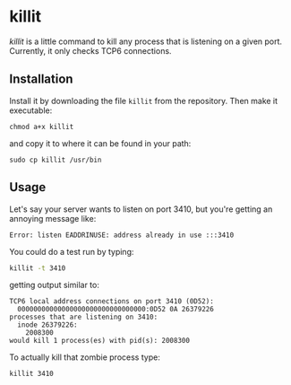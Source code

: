 killit
======

*killit* is a little command to kill any process that is listening on a given port.  Currently, it only checks TCP6 connections.

Installation
------------

Install it by downloading the file `killit` from the repository.  Then make it executable:

```chmod a+x killit```

and copy it to where it can be found in your path:

```sudo cp killit /usr/bin```

Usage
-----

Let's say your server wants to listen on port 3410, but you're getting an annoying message like:

```
Error: listen EADDRINUSE: address already in use :::3410
```

You could do a test run by typing:

```bash
killit -t 3410
```

getting output similar to:

```
TCP6 local address connections on port 3410 (0D52):
  00000000000000000000000000000000:0D52 0A 26379226
processes that are listening on 3410:
  inode 26379226:
    2008300
would kill 1 process(es) with pid(s): 2008300
```

To actually kill that zombie process type:

```bash
killit 3410
```
